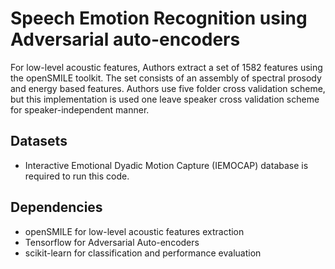 # Speech Emotion Recognition using Adversarial auto-encoders

For low-level acoustic features, Authors extract a set of 1582 features using the openSMILE toolkit. The set consists of an assembly of spectral prosody and energy based features. Authors use five folder cross validation scheme, but this implementation is used one leave speaker cross validation scheme for speaker-independent manner. 

## Datasets
* Interactive Emotional Dyadic Motion Capture (IEMOCAP) database is required to run this code.

## Dependencies
* openSMILE for low-level acoustic features extraction
* Tensorflow for Adversarial Auto-encoders
* scikit-learn for classification and performance evaluation
